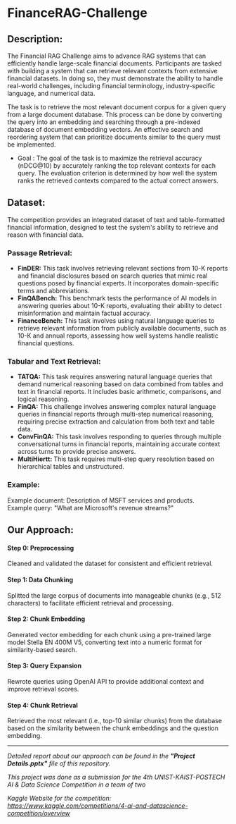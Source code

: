 # FinanceRAG-Challenge

## Description: 
The Financial RAG Challenge aims to advance RAG systems that can efficiently handle large-scale financial documents. Participants are tasked with building a system that can retrieve relevant contexts from extensive financial datasets. In doing so, they must demonstrate the ability to handle real-world challenges, including financial terminology, industry-specific language, and numerical data. 

The task is to retrieve the most relevant document corpus for a given query from a large document database. This process can be done by converting the query into an embedding and searching through a pre-indexed database of document embedding vectors. An effective search and reordering system that can prioritize documents similar to the query must be implemented.
* Goal : The goal of the task is to maximize the retrieval accuracy (nDCG@10) by accurately ranking the top relevant contexts for each query. The evaluation criterion is determined by how well the system ranks the retrieved contexts compared to the actual correct answers.


## Dataset: 
The competition provides an integrated dataset of text and table-formatted financial information, designed to test the system's ability to retrieve and reason with financial data. 

### Passage Retrieval:
* **FinDER:** This task involves retrieving relevant sections from 10-K reports and financial disclosures based on search queries that mimic real questions posed by financial experts. It incorporates domain-specific terms and abbreviations.
* **FinQABench:** This benchmark tests the performance of AI models in answering queries about 10-K reports, evaluating their ability to detect misinformation and maintain factual accuracy.
* **FinanceBench:** This task involves using natural language queries to retrieve relevant information from publicly available documents, such as 10-K and annual reports, assessing how well systems handle realistic financial questions.

### Tabular and Text Retrieval:
* **TATQA:** This task requires answering natural language queries that demand numerical reasoning based on data combined from tables and text in financial reports. It includes basic arithmetic, comparisons, and logical reasoning.
* **FinQA:** This challenge involves answering complex natural language queries in financial reports through multi-step numerical reasoning, requiring precise extraction and calculation from both text and table data.
* **ConvFinQA:** This task involves responding to queries through multiple conversational turns in financial reports, maintaining accurate context across turns to provide precise answers.
* **MultiHiertt:** This task requires multi-step query resolution based on hierarchical tables and unstructured.

### Example:
Example document: Description of MSFT services and products.<br /> 
Example query: "What are Microsoft's revenue streams?"<br /> 


## Our Approach:
#### Step 0: Preprocessing
Cleaned and validated the dataset for consistent and efficient retrieval.
#### Step 1: Data Chunking
Splitted the large corpus of documents into manageable chunks (e.g., 512 characters) to facilitate efficient retrieval and processing.
#### Step 2: Chunk Embedding
Generated vector embedding for each chunk using a pre-trained large model Stella EN 400M V5, converting text into a numeric format for similarity-based search.
#### Step 3: Query Expansion
Rewrote queries using OpenAI API to provide additional context and improve retrieval scores.
#### Step 4: Chunk Retrieval
Retrieved the most relevant (i.e., top-10 similar chunks) from the database based on the similarity between the chunk embeddings and the question embedding.

***

_Detailed report about our approach can be found in the **"Project Details.pptx"** file of this repository._

_This project was done as a submission for the 4th UNIST-KAIST-POSTECH AI & Data Science Competition in a team of two_

_Kaggle Website for the competition: https://www.kaggle.com/competitions/4-ai-and-datascience-competition/overview_
